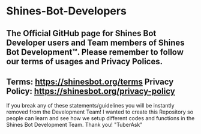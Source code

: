 # Shines-Bot-Developers
The Official GitHub page for Shines Bot Developer users and Team members of Shines Bot Development™️.
Please remember to follow our terms of usages and Privacy Polices.
-------------------------------------------
Terms: https://shinesbot.org/terms
Privacy Policy: https://shinesbot.org/privacy-policy
-------------------------------------------
If you break any of these statements/guidelines you will be instantly removed from the Development Team! I wanted to create this Repository so people can learn and see how we setup different codes and functions in the Shines Bot Development Team.
Thank you! "TuberAsk"
